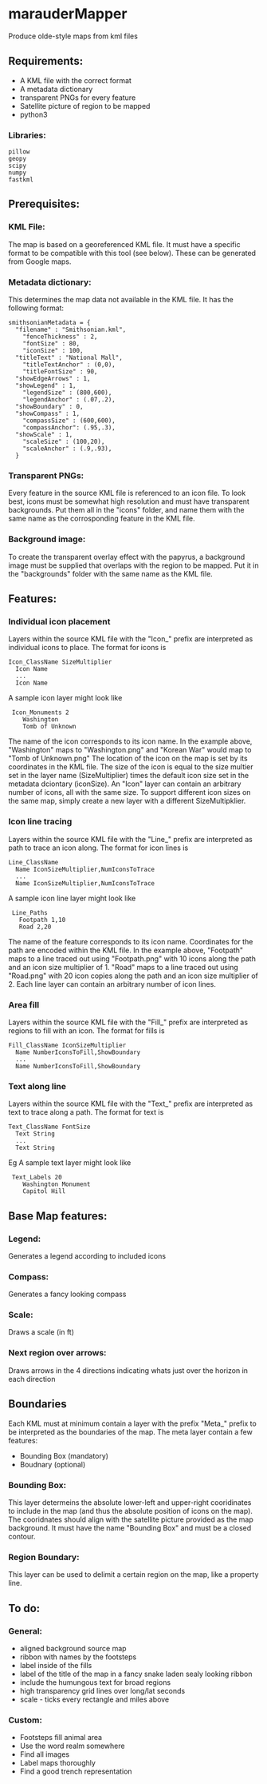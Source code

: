 # marauderMapper
Produce olde-style maps from kml files

## Requirements:
* A KML file with the correct format
* A metadata dictionary
* transparent PNGs for every feature
* Satellite picture of region to be mapped
* python3

### Libraries:
    pillow
    geopy
    scipy
    numpy
    fastkml

## Prerequisites:

### KML File:
The map is based on a georeferenced KML file.  It must have a specific format to be compatible with this tool (see below). These can be generated from Google maps.

### Metadata dictionary:
This determines the map data not available in the KML file.  It has the following format:

    smithsonianMetadata = {
      "filename" : "Smithsonian.kml",
        "fenceThickness" : 2,
        "fontSize" : 80,
        "iconSize" : 100,
      "titleText" : "National Mall",
        "titleTextAnchor" : (0,0),
        "titleFontSize" : 90,
      "showEdgeArrows" : 1,
      "showLegend" : 1,
        "legendSize" : (800,600),
        "legendAnchor" : (.07,.2),
      "showBoundary" : 0,
      "showCompass" : 1,
        "compassSize" : (600,600),
        "compassAnchor": (.95,.3),
      "showScale" : 1,
        "scaleSize" : (100,20),
        "scaleAnchor" : (.9,.93),
      }

### Transparent PNGs:
  
  Every feature in the source KML file is referenced to an icon file.  To look best, icons must be somewhat high resolution and must have transparent backgrounds.  Put them all in the "icons" folder, and name them with the same name as the corrosponding feature in the KML file.
  
### Background image:

  To create the transparent overlay effect with the papyrus, a background image must be supplied that overlaps with the region to be mapped.  Put it in the "backgrounds" folder with the same name as the KML file.
  
## Features:

### Individual icon placement

Layers within the source KML file with the "Icon_" prefix are interpreted as individual icons to place.  The format for icons is

    Icon_ClassName SizeMultiplier
      Icon Name
      ...
      Icon Name
 
 A sample icon layer might look like
 
     Icon_Monuments 2
        Washington
        Tomb of Unknown

The name of the icon corresponds to its icon name.  In the example above, "Washington" maps to "Washington.png" and "Korean War" would map to "Tomb of Unknown.png"  The location of the icon on the map is set by its coordinates in the KML file.  The size of the icon is equal to the size multier set in the layer name (SizeMultiplier) times the default icon size set in the metadata dciontary (iconSize).  An "Icon" layer can contain an arbitrary number of icons, all with the same size.  To support different icon sizes on the same map, simply create a new layer with a different SizeMultipklier.

### Icon line tracing

Layers within the source KML file with the "Line_" prefix are interpreted as path to trace an icon along.  The format for icon lines is

    Line_ClassName
      Name IconSizeMultiplier,NumIconsToTrace
      ...
      Name IconSizeMultiplier,NumIconsToTrace
      
      
 A sample icon line layer might look like
 
     Line_Paths
       Footpath 1,10
       Road 2,20
 
 The name of the feature corresponds to its icon name.  Coordinates for the path are encoded within the KML file.  In the example above, "Footpath" maps to a line traced out using "Footpath.png" with 10 icons along the path and an icon size multiplier of 1.  "Road" maps to a line traced out using "Road.png" with 20 icon copies along the path and an icon size multiplier of 2.  Each line layer can contain an arbitrary number of icon lines.

### Area fill

Layers within the source KML file with the "Fill_" prefix are interpreted as regions to fill with an icon.  The format for fills is

    Fill_ClassName IconSizeMultiplier
      Name NumberIconsToFill,ShowBoundary
      ...
      Name NumberIconsToFill,ShowBoundary

### Text along line

Layers within the source KML file with the "Text_" prefix are interpreted as text to trace along a path.  The format for text is

    Text_ClassName FontSize
      Text String
      ...
      Text String
 
 Eg A sample text layer might look like
 
     Text_Labels 20
        Washington Monument
        Capitol Hill
 
 

## Base Map features:
    
### Legend:
Generates a legend according to included icons

### Compass:
Generates a fancy looking compass

### Scale:
Draws a scale (in ft)

### Next region over arrows:
Draws arrows in the 4 directions indicating whats just over the horizon in each direction

## Boundaries

Each KML must at minimum contain a layer with the prefix "Meta_" prefix to be interpreted as the boundaries of the map. The meta layer contain a few features:
* Bounding Box (mandatory)
* Boudnary (optional)

### Bounding Box:

This layer determeins the absolute lower-left and upper-right cooridinates to include in the map (and thus the absolute position of icons on the map).  The cooridnates should align with the satellite picture provided as the map background.  It must have the name "Bounding Box" and must be a closed contour.

### Region Boundary:

This layer can be used to delimit a certain region on the map, like a property line.
 
## To do:

### General:
* aligned background source map
* ribbon with names by the footsteps
* label inside of the fills
* label of the title of the map in a fancy snake laden sealy looking ribbon
* include the humungous text for broad regions
* high transparency grid lines over long/lat seconds
* scale - ticks every rectangle and miles above

### Custom:
* Footsteps fill animal area
* Use the word realm somewhere
* Find all images
* Label maps thoroughly
* Find a good trench representation
